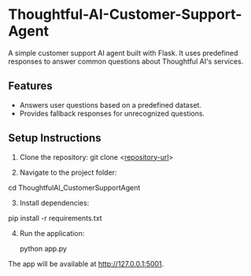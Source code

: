 # Thoughtful-AI-Customer-Support-Agent

A simple customer support AI agent built with Flask. It uses predefined responses to answer common questions about Thoughtful AI's services.

## Features
- Answers user questions based on a predefined dataset.
- Provides fallback responses for unrecognized questions.

## Setup Instructions
1. Clone the repository:
   git clone <[repository-url](https://github.com/nikhilramini/Thoughtful-AI-Customer-Support-Agent)>

2. Navigate to the project folder:

cd ThoughtfulAI_CustomerSupportAgent

3. Install dependencies:

pip install -r requirements.txt

4. Run the application:

   python app.py

The app will be available at http://127.0.0.1:5001.


